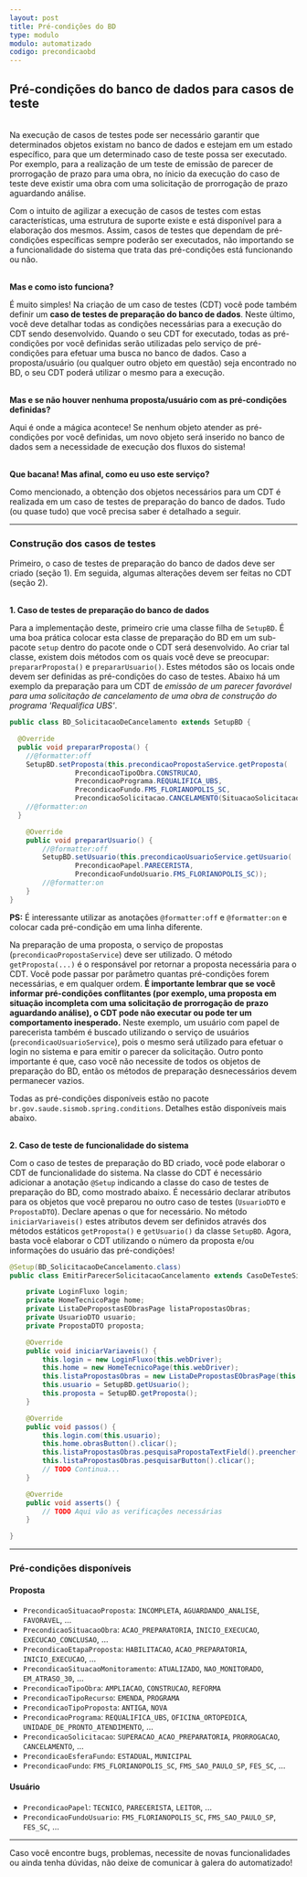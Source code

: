 ```yaml
---
layout: post
title: Pré-condições do BD
type: modulo
modulo: automatizado
codigo: precondicaobd
---
```


## Pré-condições do banco de dados para casos de teste
<br>
Na execução de casos de testes pode ser necessário garantir que determinados objetos existam no banco de dados e estejam em um estado específico, para que um determinado caso de teste possa ser executado. Por exemplo, para a realização de um teste de emissão de parecer de prorrogação de prazo para uma obra, no ínicio da execução do caso de teste deve existir uma obra com uma solicitação de prorrogação de prazo aguardando análise.

Com o intuito de agilizar a execução de casos de testes com estas características, uma estrutura de suporte existe e está disponível para a elaboração dos mesmos. Assim, casos de testes que dependam de pré-condições específicas sempre poderão ser executados, não importando se a funcionalidade do sistema que trata das pré-condições está funcionando ou não.
<br><br>

**Mas e como isto funciona?**

É muito simples! Na criação de um caso de testes (CDT) você pode também definir um **caso de testes de preparação do banco de dados**. Neste último, você deve detalhar todas as condições necessárias para a execução do CDT sendo desenvolvido. Quando o seu CDT for executado, todas as pré-condições por você definidas serão utilizadas pelo serviço de pré-condições para efetuar uma busca no banco de dados. Caso a proposta/usuário (ou qualquer outro objeto em questão) seja encontrado no BD, o seu CDT poderá utilizar o mesmo para a execução.
<br><br>

**Mas e se não houver nenhuma proposta/usuário com as pré-condições definidas?**

Aqui é onde a mágica acontece! Se nenhum objeto atender as pré-condições por você definidas, um novo objeto será inserido no banco de dados sem a necessidade de execução dos fluxos do sistema!
<br><br>

**Que bacana! Mas afinal, como eu uso este serviço?**

Como mencionado, a obtenção dos objetos necessários para um CDT é realizada em um caso de testes de preparação do banco de dados. Tudo (ou quase tudo) que você precisa saber é detalhado a seguir.

---

### Construção dos casos de testes

Primeiro, o caso de testes de preparação do banco de dados deve ser criado (seção 1). Em seguida, algumas alterações devem ser feitas no CDT (seção 2).
<br><br>

**1. Caso de testes de preparação do banco de dados**

Para a implementação deste, primeiro crie uma classe filha de `SetupBD`. É uma boa prática colocar esta classe de preparação do BD em um sub-pacote `setup` dentro do pacote onde o CDT será desenvolvido. Ao criar tal classe, existem dois métodos com os quais você deve se preocupar: `prepararProposta()` e `prepararUsuario()`. Estes métodos são os locais onde devem ser definidas as pré-condições do caso de testes. Abaixo há um exemplo da preparação para um CDT de _emissão de um parecer favorável para uma solicitação de cancelamento de uma obra de construção do programa 'Requalifica UBS'_.

```java
public class BD_SolicitacaoDeCancelamento extends SetupBD {

  @Override
  public void prepararProposta() {
    //@formatter:off
    SetupBD.setProposta(this.precondicaoPropostaService.getProposta(
                PrecondicaoTipoObra.CONSTRUCAO,
                PrecondicaoPrograma.REQUALIFICA_UBS,
                PrecondicaoFundo.FMS_FLORIANOPOLIS_SC,
                PrecondicaoSolicitacao.CANCELAMENTO(SituacaoSolicitacao.AGUARDANDO_ANALISE)));
    //@formatter:on
  }

	@Override
	public void prepararUsuario() {
        //@formatter:off
		SetupBD.setUsuario(this.precondicaoUsuarioService.getUsuario(
                PrecondicaoPapel.PARECERISTA,
                PrecondicaoFundoUsuario.FMS_FLORIANOPOLIS_SC));
        //@formatter:on
	}
}
```

**PS:** É interessante utilizar as anotações `@formatter:off` e `@formatter:on` e colocar cada pré-condição em uma linha diferente.

Na preparação de uma proposta, o serviço de propostas (`precondicaoPropostaService`) deve ser utilizado. O método `getProposta(...)` é o responsável por retornar a proposta necessária para o CDT. Você pode passar por parâmetro quantas pré-condições forem necessárias, e em qualquer ordem. **É importante lembrar que se você informar pré-condições conflitantes (por exemplo, uma proposta em situação incompleta com uma solicitação de prorrogação de prazo aguardando análise), o CDT pode não executar ou pode ter um comportamento inesperado.** Neste exemplo, um usuário com papel de parecerista também é buscado utilizando o serviço de usuários (`precondicaoUsuarioService`), pois o mesmo será utilizado para efetuar o login no sistema e para emitir o parecer da solicitação. Outro ponto importante é que, caso você não necessite de todos os objetos de preparação do BD, então os métodos de preparação desnecessários devem permanecer vazios.

Todas as pré-condições disponíveis estão no pacote `br.gov.saude.sismob.spring.conditions`. Detalhes estão disponíveis mais abaixo.
<br><br>

**2. Caso de teste de funcionalidade do sistema**

Com o caso de testes de preparação do BD criado, você pode elaborar o CDT de funcionalidade do sistema. Na classe do CDT é necessário adicionar a anotação `@Setup` indicando a classe do caso de testes de preparação do BD, como mostrado abaixo. É necessário declarar atributos para os objetos que você preparou no outro caso de testes (`UsuarioDTO` e `PropostaDTO`). Declare apenas o que for necessário. No método `iniciarVariaveis()` estes atributos devem ser definidos através dos métodos estáticos `getProposta()` e `getUsuario()` da classe `SetupBD`. Agora, basta você elaborar o CDT utilizando o número da proposta e/ou informações do usuário das pré-condições!

```java
@Setup(BD_SolicitacaoDeCancelamento.class)
public class EmitirParecerSolicitacaoCancelamento extends CasoDeTesteSismob {

	private LoginFluxo login;
	private HomeTecnicoPage home;
	private ListaDePropostasEObrasPage listaPropostasObras;
	private UsuarioDTO usuario;
	private PropostaDTO proposta;

	@Override
	public void iniciarVariaveis() {
		this.login = new LoginFluxo(this.webDriver);
		this.home = new HomeTecnicoPage(this.webDriver);
		this.listaPropostasObras = new ListaDePropostasEObrasPage(this.webDriver);
		this.usuario = SetupBD.getUsuario();
		this.proposta = SetupBD.getProposta();
	}

	@Override
	public void passos() {
		this.login.com(this.usuario);
		this.home.obrasButton().clicar();
		this.listaPropostasObras.pesquisaPropostaTextField().preencher(this.proposta.getNumeroProposta());
		this.listaPropostasObras.pesquisarButton().clicar();
		// TODO Continua...
	}

	@Override
	public void asserts() {
		// TODO Aqui vão as verificações necessárias
	}

}
```

---

### Pré-condições disponíveis

#### Proposta
- `PrecondicaoSituacaoProposta`: `INCOMPLETA`, `AGUARDANDO_ANALISE`, `FAVORAVEL`, ...
- `PrecondicaoSituacaoObra`: `ACAO_PREPARATORIA`, `INICIO_EXECUCAO`, `EXECUCAO_CONCLUSAO`, ...
- `PrecondicaoEtapaProposta`: `HABILITACAO`, `ACAO_PREPARATORIA`, `INICIO_EXECUCAO`, ...
- `PrecondicaoSituacaoMonitoramento`: `ATUALIZADO`, `NAO_MONITORADO`, `EM_ATRASO_30`, ...
- `PrecondicaoTipoObra`: `AMPLIACAO`, `CONSTRUCAO`, `REFORMA`
- `PrecondicaoTipoRecurso`: `EMENDA`, `PROGRAMA`
- `PrecondicaoTipoProposta`: `ANTIGA`, `NOVA`
- `PrecondicaoPrograma`: `REQUALIFICA_UBS`, `OFICINA_ORTOPEDICA`, `UNIDADE_DE_PRONTO_ATENDIMENTO`, ...
- `PrecondicaoSolicitacao`: `SUPERACAO_ACAO_PREPARATORIA`, `PRORROGACAO`, `CANCELAMENTO`, ...
- `PrecondicaoEsferaFundo`: `ESTADUAL`, `MUNICIPAL`
- `PrecondicaoFundo`: `FMS_FLORIANOPOLIS_SC`, `FMS_SAO_PAULO_SP`, `FES_SC`, ...

#### Usuário
- `PrecondicaoPapel`: `TECNICO`, `PARECERISTA`, `LEITOR`, ...
- `PrecondicaoFundoUsuario`: `FMS_FLORIANOPOLIS_SC`, `FMS_SAO_PAULO_SP`, `FES_SC`, ...

---

Caso você encontre bugs, problemas, necessite de novas funcionalidades ou ainda tenha dúvidas, não deixe de comunicar à galera do automatizado!
